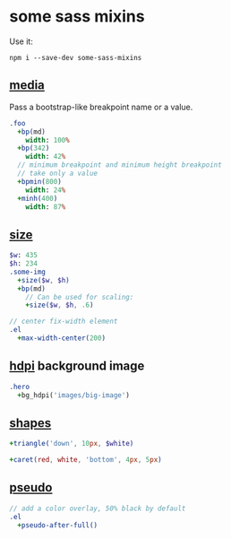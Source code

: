 # some sass mixins

Use it:

```
npm i --save-dev some-sass-mixins
```

## [media](src/_media.sass)

Pass a bootstrap-like breakpoint name or a value.

```sass
.foo
  +bp(md)
    width: 100%
  +bp(342)
    width: 42%
  // minimum breakpoint and minimum height breakpoint
  // take only a value
  +bpmin(800)
    width: 24%
  +minh(400)
    width: 87%
```

## [size](src/_size.sass)

```sass
$w: 435
$h: 234
.some-img
  +size($w, $h)
  +bp(md)
    // Can be used for scaling:
    +size($w, $h, .6)  
```

```sass
// center fix-width element
.el   
  +max-width-center(200)
```

## [hdpi](src/_hdpi.sass) background image

```sass
.hero
  +bg_hdpi('images/big-image')
```

## [shapes](src/_shapes.sass)

```sass
+triangle('down', 10px, $white)
```

```sass
+caret(red, white, 'bottom', 4px, 5px)
```

## [pseudo](src/_pseudo.sass)

```sass
// add a color overlay, 50% black by default
.el
  +pseudo-after-full()
```
